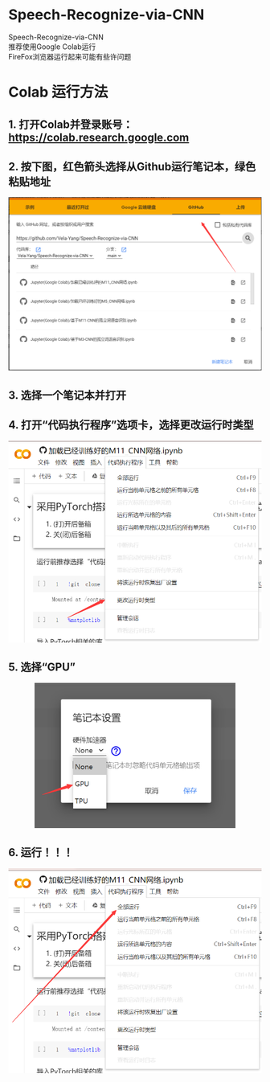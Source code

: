 # Speech-Recognize-via-CNN
 Speech-Recognize-via-CNN  
 推荐使用Google Colab运行  
 FireFox浏览器运行起来可能有些许问题
# Colab 运行方法  
 ## 1. 打开Colab并登录账号：https://colab.research.google.com
 ## 2. 按下图，红色箭头选择从Github运行笔记本，绿色粘贴地址  
<div align="center">
<img src="./展示图片/1.png" width="640" />
</div>

 ## 3. 选择一个笔记本并打开  
 ## 4. 打开“代码执行程序”选项卡，选择更改运行时类型  
<div align="center">
<img src="./展示图片/2.png" width="640" />
</div>

 ## 5. 选择“GPU”  
<div align="center">
<img src="./展示图片/3.png" width="400" />
</div>

 ## 6. 运行！！！ 
<div align="center">
<img src="./展示图片/4.png" width="640" />
</div>

